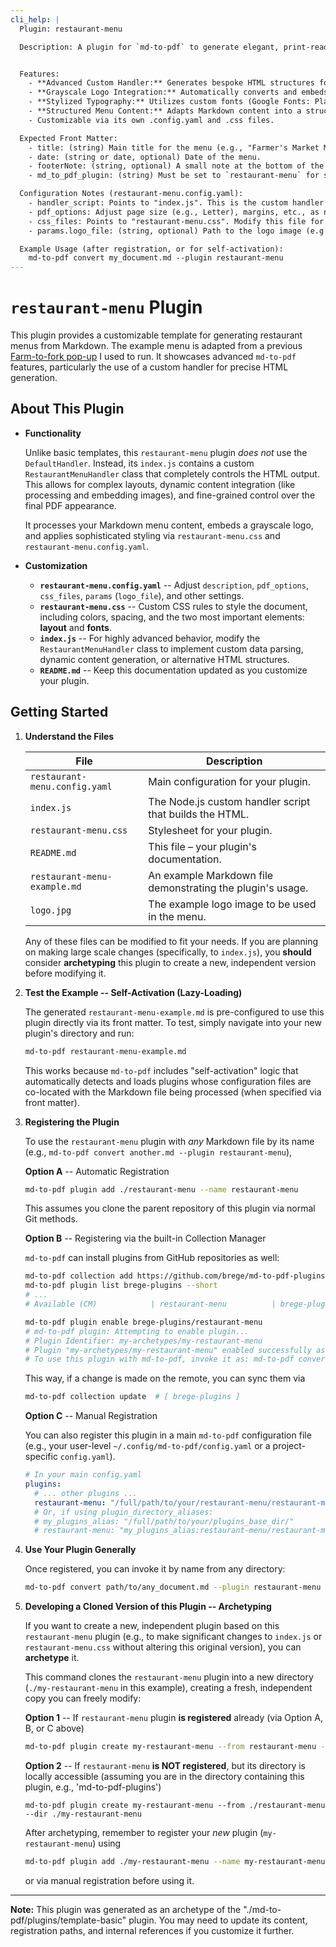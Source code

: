 ```yaml
---
cli_help: |
  Plugin: restaurant-menu

  Description: A plugin for `md-to-pdf` to generate elegant, print-ready restaurant menus. It leverages advanced custom handler capabilities to produce a visually formatted menu with a grayscale logo and specific typographical styling.


  Features:
    - **Advanced Custom Handler:** Generates bespoke HTML structures for menu layout, moving beyond `DefaultHandler`.
    - **Grayscale Logo Integration:** Automatically converts and embeds a company logo (e.g., your profile icon) in black and white.
    - **Stylized Typography:** Utilizes custom fonts (Google Fonts: Playfair Display, Open Sans) for titles, headings, and descriptions to achieve a professional, classic menu aesthetic.
    - **Structured Menu Content:** Adapts Markdown content into a structured menu format.
    - Customizable via its own .config.yaml and .css files.

  Expected Front Matter:
    - title: (string) Main title for the menu (e.g., "Farmer's Market Menu").
    - date: (string or date, optional) Date of the menu.
    - footerNote: (string, optional) A small note at the bottom of the menu (e.g., acknowledging suppliers).
    - md_to_pdf_plugin: (string) Must be set to `restaurant-menu` for self-activation with example.

  Configuration Notes (restaurant-menu.config.yaml):
    - handler_script: Points to "index.js". This is the custom handler that generates the menu's HTML.
    - pdf_options: Adjust page size (e.g., Letter), margins, etc., as needed for printing.
    - css_files: Points to "restaurant-menu.css". Modify this file for custom styling.
    - params.logo_file: (string, optional) Path to the logo image (e.g., `./logo.jpg`). This path is relative to the plugin's base directory.

  Example Usage (after registration, or for self-activation):
    md-to-pdf convert my_document.md --plugin restaurant-menu
---
```


# `restaurant-menu` Plugin

This plugin provides a customizable template for generating restaurant menus from Markdown.
The example menu is adapted from a previous [Farm-to-fork pop-up](https://brege.org/recipes/menus/) 
I used to run. 
It showcases advanced `md-to-pdf` features, particularly the use of a custom handler for precise HTML generation.

## About This Plugin

* **Functionality**

  Unlike basic templates, this `restaurant-menu` plugin *does not* use the `DefaultHandler`. Instead, its `index.js` contains a custom `RestaurantMenuHandler` class that completely controls the HTML output. This allows for complex layouts, dynamic content integration (like processing and embedding images), and fine-grained control over the final PDF appearance. 

  It processes your Markdown menu content, embeds a grayscale logo, and applies sophisticated styling via `restaurant-menu.css` and `restaurant-menu.config.yaml`.

* **Customization**

  * **`restaurant-menu.config.yaml`** -- Adjust `description`, `pdf_options`, `css_files`, `params` (`logo_file`), and other settings.
  * **`restaurant-menu.css`** -- Custom CSS rules to style the document, including colors, spacing, and the two most important elements: **layout** and **fonts**.
  * **`index.js`** -- For highly advanced behavior, modify the `RestaurantMenuHandler` class to implement custom data parsing, dynamic content generation, or alternative HTML structures.
  * **`README.md`** -- Keep this documentation updated as you customize your plugin.

## Getting Started

1.  **Understand the Files**

    | **File** | **Description** |
    |---|---|
    | `restaurant-menu.config.yaml`| Main configuration for your plugin. |
    | `index.js` | The Node.js custom handler script that builds the HTML. |
    | `restaurant-menu.css` | Stylesheet for your plugin. |
    | `README.md` | This file – your plugin's documentation. |
    | `restaurant-menu-example.md` | An example Markdown file demonstrating the plugin's usage. |
    | `logo.jpg` | The example logo image to be used in the menu. |

    Any of these files can be modified to fit your needs. If you are planning on making large scale changes (specifically, to `index.js`), you **should** consider **archetyping** this plugin to create a new, independent version before modifying it.

2.  **Test the Example -- Self-Activation (Lazy-Loading)**

    The generated `restaurant-menu-example.md` is pre-configured to use this plugin directly via its front matter. To test, simply navigate into your new plugin's directory and run:
    ```bash
    md-to-pdf restaurant-menu-example.md
    ```
    This works because `md-to-pdf` includes "self-activation" logic that automatically detects and loads plugins whose configuration files are co-located with the Markdown file being processed (when specified via front matter).

3.  **Registering the Plugin**

    To use the `restaurant-menu` plugin with *any* Markdown file by its name 
    (e.g., `md-to-pdf convert another.md --plugin restaurant-menu`), 

    **Option A** -- Automatic Registration
    ```bash
    md-to-pdf plugin add ./restaurant-menu --name restaurant-menu
    ```
    This assumes you clone the parent repository of this plugin via normal Git methods.

    **Option B** -- Registering via the built-in Collection Manager

    `md-to-pdf` can install plugins from GitHub repositories as well:
    ```bash
    md-to-pdf collection add https://github.com/brege/md-to-pdf-plugins --name brege-plugins
    md-to-pdf plugin list brege-plugins --short
    # ...
    # Available (CM)            | restaurant-menu          | brege-plugins/restaurant-menu
    
    md-to-pdf plugin enable brege-plugins/restaurant-menu
    # md-to-pdf plugin: Attempting to enable plugin...
    # Plugin Identifier: my-archetypes/my-restaurant-menu
    # Plugin "my-archetypes/my-restaurant-menu" enabled successfully as "my-restaurant-menu".
    # To use this plugin with md-to-pdf, invoke it as: md-to-pdf convert ... --plugin my-restaurant-menu
    ```
    This way, if a change is made on the remote, you can sync them via
    ```bash
    md-to-pdf collection update  # [ brege-plugins ]
    ```

    **Option C** -- Manual Registration

    You can also register this plugin in a main `md-to-pdf` configuration file 
    (e.g., your user-level `~/.config/md-to-pdf/config.yaml` or a project-specific `config.yaml`).
    ```yaml
    # In your main config.yaml
    plugins:
      # ... other plugins ...
      restaurant-menu: "/full/path/to/your/restaurant-menu/restaurant-menu.config.yaml"
      # Or, if using plugin_directory_aliases:
      # my_plugins_alias: "/full/path/to/your/plugins_base_dir/"
      # restaurant-menu: "my_plugins_alias:restaurant-menu/restaurant-menu.config.yaml"
    ```

4.  **Use Your Plugin Generally**

    Once registered, you can invoke it by name from any directory:
    ```bash
    md-to-pdf convert path/to/any_document.md --plugin restaurant-menu
    ```

5.  **Developing a Cloned Version of this Plugin -- Archetyping**

    If you want to create a new, independent plugin based on this `restaurant-menu` plugin (e.g., to make significant changes to `index.js` or `restaurant-menu.css` without altering this original version), you can **archetype** it.

    This command clones the `restaurant-menu` plugin into a new directory (`./my-restaurant-menu` in this example), creating a fresh, independent copy you can freely modify:

    **Option 1** -- If `restaurant-menu` plugin **is registered** already (via Option A, B, or C above)
    ```bash
    md-to-pdf plugin create my-restaurant-menu --from restaurant-menu --dir ./my-restaurant-menu
    ```
    
    **Option 2** -- If `restaurant-menu` **is NOT registered**, but its directory is locally accessible
     (assuming you are in the directory containing this plugin, e.g., 'md-to-pdf-plugins')
    ```
    md-to-pdf plugin create my-restaurant-menu --from ./restaurant-menu --dir ./my-restaurant-menu
    ```

    After archetyping, remember to register your *new* plugin (`my-restaurant-menu`)
    using
    ```bash 
    md-to-pdf plugin add ./my-restaurant-menu --name my-restaurant-menu
    ```
    or via manual registration before using it.

---

**Note:** This plugin was generated as an archetype of the "./md-to-pdf/plugins/template-basic" plugin. You may need to update its content, registration paths, and internal references if you customize it further.
